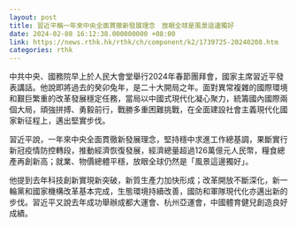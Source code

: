 ```yaml
---
layout: post
title: 習近平稱一年來中央全面貫徹新發展理念　放眼全球是風景這邊獨好
date: 2024-02-08 16:12:38.000000000 +08:00
link: https://news.rthk.hk/rthk/ch/component/k2/1739725-20240208.htm
categories: rthk
---
```


中共中央、國務院早上於人民大會堂舉行2024年春節團拜會，國家主席習近平發表講話。他說即將過去的癸卯兔年，是二十大開局之年。面對異常複雜的國際環境和艱巨繁重的改革發展穩定任務，當局以中國式現代化凝心聚力，統籌國內國際兩個大局，頑強拼搏、勇毅前行，戰勝多重困難挑戰，在全面建設社會主義現代化國家新征程上，邁出堅實步伐。

習近平說，一年來中央全面貫徹新發展理念，堅持穩中求進工作總基調，果斷實行新冠疫情防控轉段，推動經濟恢復發展，經濟總量超過126萬億元人民幣，糧食總產再創新高；就業、物價總體平穩，放眼全球仍然是「風景這邊獨好」。

他提到去年科技創新實現新突破，新質生產力加快形成；改革開放不斷深化，新一輪黨和國家機構改革基本完成，生態環境持續改善，國防和軍隊現代化亦邁出新的步伐。習近平又說去年成功舉辦成都大運會、杭州亞運會，中國體育健兒創造良好成績。
